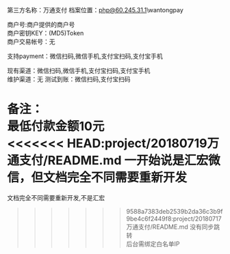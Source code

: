 第三方名称：万通支付 
档案位置：php@60.245.31.1\wantongpay  
 
商户号:商户提供的商户号  
商户密钥KEY：(MD5)Token  
商户交易帐号：无  
 
支持payment：微信扫码,微信手机,支付宝扫码,支付宝手机  
 
现有渠道：微信扫码,微信手机,支付宝扫码,支付宝手机  
维护渠道：无 
测试到账：微信扫码,支付宝扫码  
 
备注：  
最低付款金额10元  
<<<<<<< HEAD:project/20180719万通支付/README.md
一开始说是汇宏微信，但文档完全不同需要重新开发  
=======
文档完全不同需要重新开发,不是汇宏    
>>>>>>> 9588a7383deb2539b2da36c3b9f9be4c6f2449f8:project/20180717万通支付/README.md
没有同步跳转  
后台需绑定白名单IP  